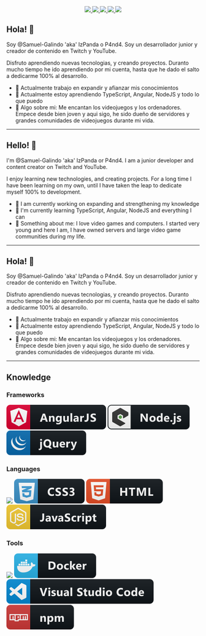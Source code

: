 <p align="center">
  <a href="https://www.linkedin.com/in/samuel-galindo-16a420b8/" rel="nofollow">
    <img src="https://cdn.discordapp.com/attachments/975450807833079871/975471472833335396/LinkedIn.png" style="max-width: 100%">
  </a>
  <a href="https://www.twitch.tv/izpandaa" rel="nofollow">
    <img src="https://cdn.discordapp.com/attachments/975450807833079871/975471473873518642/Twitch.png" style="max-width: 100%">
  </a>
  <a href="https://www.youtube.com/channel/UCSSSKCWwKlrXjRV7TyqO5EQ" rel="nofollow">
    <img src="https://cdn.discordapp.com/attachments/975450807833079871/975471473118564423/Youtube.png" style="max-width: 100%">
  </a>
  <a href="https://twitter.com/IzPandaa" rel="nofollow">
    <img src="https://cdn.discordapp.com/attachments/975450807833079871/975471472468451338/Twitter.png" style="max-width: 100%">
  </a>
  <a href="https://www.instagram.com/izpandaa/" rel="nofollow">
    <img src="https://cdn.discordapp.com/attachments/975450807833079871/975471473479270481/Instagram.png" style="max-width: 100%">
  </a>
</p>

## Hola! 👋

Soy @Samuel-Galindo 'aka' IzPanda o P4nd4. Soy un desarrollador junior y creador de contenido en Twitch y YouTube.

Disfruto aprendiendo nuevas tecnologias, y creando proyectos. Duranto mucho tiempo he ido aprendiendo por mi cuenta, hasta que he dado el salto a dedicarme 100% al desarrollo. 

- 🔭 Actualmente trabajo en expandir y afianzar mis conocimientos
- 🌱 Actualmente estoy aprendiendo TypeScript, Angular, NodeJS y todo lo que puedo
- 💞️ Algo sobre mi: Me encantan los videojuegos y los ordenadores. Empece desde bien joven y aqui sigo, he sido dueño de servidores y grandes comunidades de          videojuegos durante mi vida.

<hr>

## Hello! 👋

I'm @Samuel-Galindo 'aka' IzPanda or P4nd4. I am a junior developer and content creator on Twitch and YouTube.

I enjoy learning new technologies, and creating projects. For a long time I have been learning on my own, until I have taken the leap to dedicate myself 100% to development.

- 🔭 I am currently working on expanding and strengthening my knowledge
- 🌱 I'm currently learning TypeScript, Angular, NodeJS and everything I can
- 💞️ Something about me: I love video games and computers. I started very young and here I am, I have owned servers and large video game communities during my life.

<hr>

## Hola! 👋

Soy @Samuel-Galindo 'aka' IzPanda o P4nd4. Soy un desarrollador junior y creador de contenido en Twitch y YouTube.

Disfruto aprendiendo nuevas tecnologias, y creando proyectos. Duranto mucho tiempo he ido aprendiendo por mi cuenta, hasta que he dado el salto a dedicarme 100% al desarrollo. 

- 🔭 Actualmente trabajo en expandir y afianzar mis conocimientos
- 🌱 Actualmente estoy aprendiendo TypeScript, Angular, NodeJS y todo lo que puedo
- 💞️ Algo sobre mi: Me encantan los videojuegos y los ordenadores. Empece desde bien joven y aqui sigo, he sido dueño de servidores y grandes comunidades de          videojuegos durante mi vida.

<!---
Samuel-Galindo/Samuel-Galindo is a ✨ special ✨ repository because its `README.md` (this file) appears on your GitHub profile.
You can click the Preview link to take a look at your changes.
--->

<hr>

## Knowledge

### Frameworks
<p align="left">
  <img src="https://raw.githubusercontent.com/MikeCodesDotNET/ColoredBadges/master/svg/dev/frameworks/angular.svg" style="max-width: 100%">
  <img src="https://github.com/MikeCodesDotNET/ColoredBadges/raw/master/svg/dev/frameworks/nodejs_larger.svg" style="max-width: 100%">
   <img src="https://github.com/MikeCodesDotNET/ColoredBadges/raw/master/svg/dev/frameworks/jquery.svg" style="max-width: 100%">
</p>

### Languages
<p align="left">
  <img src="https://cdn.discordapp.com/attachments/975450807833079871/975450834152329287/TypeScript.png" style="width: 130px">
  <img src="https://github.com/MikeCodesDotNET/ColoredBadges/raw/master/svg/dev/languages/css3.svg" style="max-width: 100%">
  <img src="https://github.com/MikeCodesDotNET/ColoredBadges/raw/master/svg/dev/languages/html.svg" style="max-width: 100%">
  <img src="https://github.com/MikeCodesDotNET/ColoredBadges/raw/master/svg/dev/languages/js.svg" style="max-width: 100%">
</p>

### Tools
<p align="left">
  <img src="https://cdn.discordapp.com/attachments/975450807833079871/975452661820313620/Ubuntu.png" style="width: 130px">
  <img src="https://github.com/MikeCodesDotNET/ColoredBadges/raw/master/svg/dev/tools/docker.svg" style="max-width: 100%">
  <img src="https://github.com/MikeCodesDotNET/ColoredBadges/raw/master/svg/dev/tools/visualstudio_code.svg" style="max-width: 100%">
  <img src="https://github.com/MikeCodesDotNET/ColoredBadges/raw/master/svg/dev/services/npm.svg" style="max-width: 100%">
</p>
